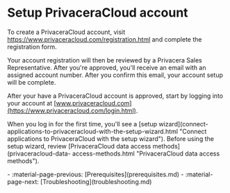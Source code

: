 # Setup PrivaceraCloud account

To create a PrivaceraCloud account, visit
<https://www.privaceracloud.com/registration.html> and complete the
registration form.

Your account registration will then be reviewed by a Privacera Sales
Representative. After you're approved, you'll receive an email with an assigned
account number. After you confirm this email, your account setup will be
complete.

After your have a PrivaceraCloud account is approved, start by logging into your account
at [www.privaceracloud.com](https://www.privaceracloud.com/login.html). 

When you log in for the first time, you'll see a [setup wizard](connect-
applications-to-privaceracloud-with-the-setup-wizard.html "Connect
applications to PrivaceraCloud with the setup wizard"). Before using the setup
wizard, review [PrivaceraCloud data access methods](privaceracloud-data-
access-methods.html "PrivaceraCloud data access methods").

<div class="grid cards" markdown>
-   :material-page-previous: [Prerequisites](prerequisites.md)
-   :material-page-next: [Troubleshooting](troubleshooting.md)
</div>

